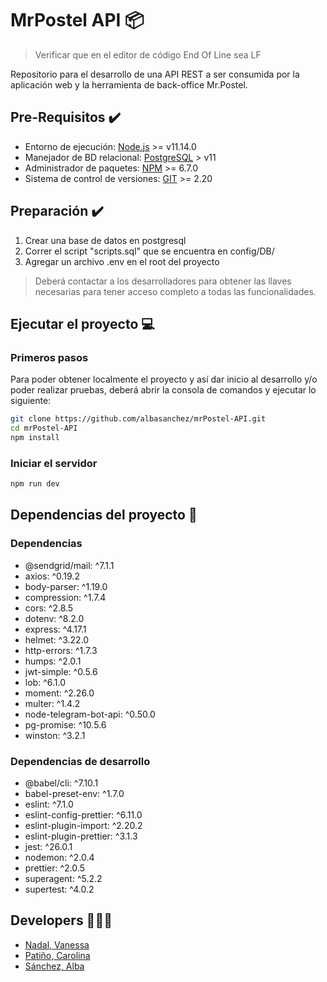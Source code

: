 # MrPostel API 📦

> Verificar que en el editor de código End Of Line sea LF

Repositorio para el desarrollo de una API REST a ser consumida por la aplicación web y la herramienta de back-office Mr.Postel.

## Pre-Requisitos ✔️

- Entorno de ejecución: [Node.js](https://nodejs.org/es/) >= v11.14.0
- Manejador de BD relacional: [PostgreSQL](https://www.postgresql.org/) > v11
- Administrador de paquetes: [NPM](https://www.npmjs.com/) >= 6.7.0
- Sistema de control de versiones: [GIT](https://git-scm.com/) >= 2.20

## Preparación ✔️

1. Crear una base de datos en postgresql
2. Correr el script "scripts.sql" que se encuentra en config/DB/
3. Agregar un archivo .env en el root del proyecto

> Deberá contactar a los desarrolladores para obtener las llaves necesarias para tener acceso completo a todas las funcionalidades.

## Ejecutar el proyecto 💻

### Primeros pasos

Para poder obtener localmente el proyecto y así dar inicio al desarrollo y/o poder realizar pruebas, deberá abrir la consola de comandos y ejecutar lo siguiente:

```bash
git clone https://github.com/albasanchez/mrPostel-API.git
cd mrPostel-API
npm install
```

### Iniciar el servidor

```bash
npm run dev
```

## Dependencias del proyecto 📜

### Dependencias

- @sendgrid/mail: ^7.1.1
- axios: ^0.19.2
- body-parser: ^1.19.0
- compression: ^1.7.4
- cors: ^2.8.5
- dotenv: ^8.2.0
- express: ^4.17.1
- helmet: ^3.22.0
- http-errors: ^1.7.3
- humps: ^2.0.1
- jwt-simple: ^0.5.6
- lob: ^6.1.0
- moment: ^2.26.0
- multer: ^1.4.2
- node-telegram-bot-api: ^0.50.0
- pg-promise: ^10.5.6
- winston: ^3.2.1

### Dependencias de desarrollo

- @babel/cli: ^7.10.1
- babel-preset-env: ^1.7.0
- eslint: ^7.1.0
- eslint-config-prettier: ^6.11.0
- eslint-plugin-import: ^2.20.2
- eslint-plugin-prettier: ^3.1.3
- jest: ^26.0.1
- nodemon: ^2.0.4
- prettier: ^2.0.5
- superagent: ^5.2.2
- supertest: ^4.0.2

## Developers 👩👩👩

- [Nadal, Vanessa](https://github.com/vanessanadal)
- [Patiño, Carolina](https://github.com/carolinapatino)
- [Sánchez, Alba](https://github.com/albasanchez)
